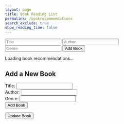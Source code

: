 ```yaml
---
layout: page 
title: Book Reading List
permalink: /bookrecommendations
search_exclude: true
show_reading_time: false 
---
```

<script>
document.addEventListener('DOMContentLoaded', function() {
    const baseUrl = 'https://litconnect.stu.nighthawkcodingsociety.com/booking/api/book';

    // GET function to fetch books by genre
    function getBooks(genre) {
        fetch(`${baseUrl}?genre=${genre}`, {
            method: 'GET',
            headers: {
                'Content-Type': 'application/json'
            }
        })
        .then(response => response.json())
        .then(data => console.log(data))
        .catch(error => console.error('Error:', error));
    }

    // POST function to add a new book
    function addBook(book) {
        fetch(baseUrl, {
            method: 'POST',
            headers: {
                'Content-Type': 'application/json'
            },
            body: JSON.stringify(book)
        })
        .then(response => response.json())
        .then(data => console.log(data))
        .catch(error => console.error('Error:', error));
    }

    // PUT function to update an existing book
    function updateBook(bookId, updatedBook) {
        fetch(`${baseUrl}/${bookId}`, {
            method: 'PUT',
            headers: {
                'Content-Type': 'application/json'
            },
            body: JSON.stringify(updatedBook)
        })
        .then(response => response.json())
        .then(data => console.log(data))
        .catch(error => console.error('Error:', error));
    }

    // DELETE function to remove a book
    function deleteBook(bookId) {
        fetch(`${baseUrl}/${bookId}`, {
            method: 'DELETE',
            headers: {
                'Content-Type': 'application/json'
            }
        })
        .then(response => response.json())
        .then(data => console.log(data))
        .catch(error => console.error('Error:', error));
    }
});
</script>

<div id="resultContainer"></div>
<div id="updateFormContainer" style="display:none;">
    <input type="text" id="newTitleInput" placeholder="Enter new title for the book">
    <button onclick="updateBook()">Submit</button>
</div>
<div id="recommendations-container"></div>
<form id="add-book-form">
    <input type="text" id="titleInput" placeholder="Title">
    <input type="text" id="authorInput" placeholder="Author">
    <input type="text" id="genreInput" placeholder="Genre">
    <button type="submit">Add Book</button>
</form>    
</script>

<div id="recommendations-container">
    <p>Loading book recommendations...</p>
</div>

<h2>Add a New Book</h2>
<form id="add-book-form">
    <label for="book-title">Title:</label>
    <input type="text" id="book-title" name="title" required>
    <br>
    <label for="book-author">Author:</label>
    <input type="text" id="book-author" name="author" required>
    <br>
    <label for="book-genre">Genre:</label>
    <input type="text" id="book-genre" name="genre" required>
    <br>
    <button type="submit">Add Book</button>
</form>

<!DOCTYPE html>
<html lang="en">
<head>
    <meta charset="UTF-8">
    <meta name="viewport" content="width=device-width, initial-scale=1.0">
    <title>Book Recommendations</title>
</head>
<body>
    <div id="resultContainer"></div>
    <button id="updateBookButton" onclick="showUpdateForm('bookId')">Update Book</button>
    <div id="updateFormContainer" style="display:none;">
        <input type="text" id="newTitleInput" placeholder="Enter new title for the book">
        <button onclick="updateBook('bookId')">Submit</button>
    </div>
</body>
</html>